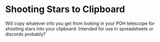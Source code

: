 # Shooting Stars to Clipboard
Will copy whatever info you get from looking in your POH telescope for
shooting stars into your clipboard. Intended for use in spreadsheets or
discords probably?